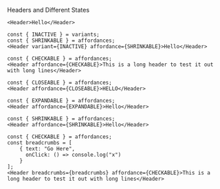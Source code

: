 Headers and Different States

```react|span-3
<Header>Hello</Header>
```

```react|span-3
const { INACTIVE } = variants;
const { SHRINKABLE } = affordances;
<Header variant={INACTIVE} affordance={SHRINKABLE}>Hello</Header>
```

```react|span-3
const { CHECKABLE } = affordances;
<Header affordance={CHECKABLE}>This is a long header to test it out with long lines</Header>
```

```react|span-3
const { CLOSEABLE } = affordances;
<Header affordance={CLOSEABLE}>HELLO</Header>
```

```react|span-3
const { EXPANDABLE } = affordances;
<Header affordance={EXPANDABLE}>Hello</Header>
```

```react|span-3
const { SHRINKABLE } = affordances;
<Header affordance={SHRINKABLE}>Hello</Header>
```

```react|span-3
const { CHECKABLE } = affordances;
const breadcrumbs = [
    { text: "Go Here",
      onClick: () => console.log("x")
    }
];
<Header breadcrumbs={breadcrumbs} affordance={CHECKABLE}>This is a long header to test it out with long lines</Header>
```
